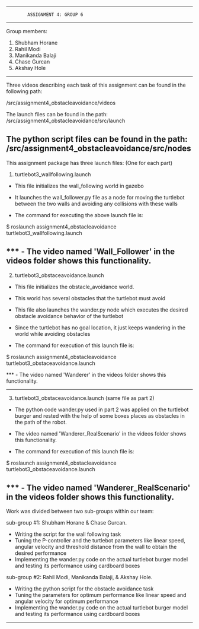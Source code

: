 --------------------------------------------------------------------------------------
			ASSIGNMENT 4: GROUP 6
--------------------------------------------------------------------------------------
Group members: 

1. Shubham Horane
2. Rahil Modi
3. Manikanda Balaji
4. Chase Gurcan
5. Akshay Hole
--------------------------------------------------------------------------------------
Three videos describing each task of this assignment can be found in the following path:

/src/assignment4_obstacleavoidance/videos

The launch files can be found in the path: /src/assignment4_obstacleavoidance/src/launch

The python script files can be found in the path: /src/assignment4_obstacleavoidance/src/nodes
--------------------------------------------------------------------------------------

This assignment package has three launch files: (One for each part)

1. turtlebot3_wallfollowing.launch

- This file initializes the wall_following world in gazebo

- It launches the wall_follower.py file as a node for moving the turtlebot between the two walls and avoiding any collisions with these walls

- The command for executing the above launch file is:

$ roslaunch assignment4_obstacleavoidance turtlebot3_wallfollowing.launch 

*** - The video named 'Wall_Follower' in the videos folder shows this functionality.
----------------------------------------------------------------------------------------

2. turtlebot3_obstaceavoidance.launch

- This file initializes the obstacle_avoidance world.

- This world has several obstacles that the turtlebot must avoid

- This file also launches the wander.py node which executes the desired obstacle avoidance behavior of the turtlebot

- Since the turtlebot has no goal location, it just keeps wandering in the world while avoiding obstacles

- The command for execution of this launch file is:

$ roslaunch assignment4_obstacleavoidance turtlebot3_obstaceavoidance.launch 


*** - The video named 'Wanderer' in the videos folder shows this functionality.

----------------------------------------------------------------------------------------
3. turtlebot3_obstaceavoidance.launch   (same file as part 2)

- The python code wander.py used in part 2 was applied on the turtlebot burger and rested with the help of some boxes places as obstacles in the path of the robot.

- The video named 'Wanderer_RealScenario' in the videos folder shows this functionality.

- The command for execution of this launch file is:

$ roslaunch assignment4_obstacleavoidance turtlebot3_obstaceavoidance.launch


*** - The video named 'Wanderer_RealScenario' in the videos folder shows this functionality.
----------------------------------------------------------------------------------------

Work was divided between two sub-groups within our team:

sub-group #1: Shubham Horane & Chase Gurcan.

- Writing the script for the wall following task
- Tuning the P-controller and the turtlebot parameters like linear speed, angular velocity and threshold distance from the wall to obtain the desired performance
- Implementing the wander.py code on the actual turtlebot burger model and testing its performance using cardboard boxes

sub-group #2: Rahil Modi, Manikanda Balaji, & Akshay Hole.

- Writing the python script for the obstacle avoidance task
- Tuning the parameters for optimum performance like linear speed and angular velocity for optimum performance
- Implementing the wander.py code on the actual turtlebot burger model and testing its performance using cardboard boxes
----------------------------------------------------------------------------------------












